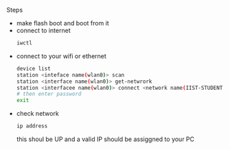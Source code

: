 Steps
- make flash boot and boot from it
- connect to internet
  ```sh
  iwctl
  ```
- connect to your wifi or ethernet
  ```sh
  device list
  station <inteface name(wlan0)> scan
  station <interface name(wlan0)> get-netwrork
  station <interfacee name(wlan0)> connect <network name(IIST-STUDENT-WIFI)>
  # then enter password
  exit
  ```
- check network
  ```sh
  ip address
  ```
  this shoul be UP and a valid IP should be assiggned to your PC
